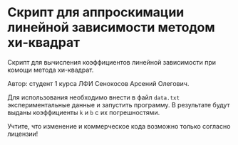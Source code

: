 # Скрипт для аппроскимации линейной зависимости методом хи-квадрат

Скрипт для вычисления коэффициентов линейной зависимости при комощи метода хи-квадрат.

Автор: студент 1 курса ЛФИ Сенокосов Арсений Олегович.

Для использования необходимо внести в файл `data.txt` экспериментальные данные и запустить программу. В результате будут выданы коэффициенты `k` и `b` с их погрешностями.

Учтите, что изменение и коммерческое кода возможно только согласно лицензии!